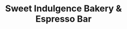---
title: "Sweet Indulgence Bakery & Espresso Bar"
url: /champaign/sweet-indulgence-bakery-and-espresso-bar/
shop: bakery
---